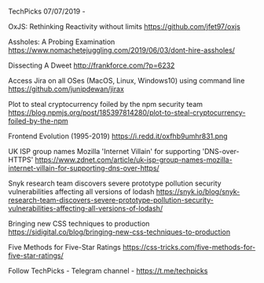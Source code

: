 TechPicks 07/07/2019 -

OxJS: Rethinking Reactivity without limits
https://github.com/jfet97/oxjs

Assholes: A Probing Examination
https://www.nomachetejuggling.com/2019/06/03/dont-hire-assholes/

Dissecting A Dweet
http://frankforce.com/?p=6232

Access Jira on all OSes (MacOS, Linux, Windows10) using command line
https://github.com/junipdewan/jirax

Plot to steal cryptocurrency foiled by the npm security team
https://blog.npmjs.org/post/185397814280/plot-to-steal-cryptocurrency-foiled-by-the-npm

Frontend Evolution (1995-2019)
https://i.redd.it/oxfhb9umhr831.png

UK ISP group names Mozilla 'Internet Villain' for supporting 'DNS-over-HTTPS'
https://www.zdnet.com/article/uk-isp-group-names-mozilla-internet-villain-for-supporting-dns-over-https/

Snyk research team discovers severe prototype pollution security vulnerabilities affecting all versions of lodash
https://snyk.io/blog/snyk-research-team-discovers-severe-prototype-pollution-security-vulnerabilities-affecting-all-versions-of-lodash/

Bringing new CSS techniques to production
https://sidigital.co/blog/bringing-new-css-techniques-to-production

Five Methods for Five-Star Ratings
https://css-tricks.com/five-methods-for-five-star-ratings/

Follow TechPicks -
Telegram channel - https://t.me/techpicks